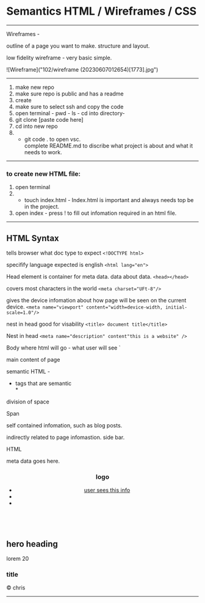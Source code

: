 # Semantics HTML / Wireframes / CSS
****

Wireframes - 

outline of a page you want to make. structure and layout. 

low fidelity wireframe - very basic simple. 

![Wireframe]("102/wireframe (20230607012654)[1773].jpg")

****

1. make new repo 
2. make sure repo is public and has a readme
3. create
4. make sure to select ssh and copy the code
5. open terminal - pwd - ls - cd into directory-
6. git clone [paste code here]   
7. cd into new repo 
8. - git code . to open vsc.  
complete README.md to discribe what project is about and what it needs to work.  
****
### to create new HTML file:
1. open terminal 
2. - touch index.html - Index.html is important and always needs top be in the project.  
3. open index - press ! to fill out infomation required in an html file.  

****
## **HTML Syntax**

tells browser what doc type to expect
`<!DOCTYPE html>`

specifify language expected is english
`<html lang="en">`

Head element is container for meta data. data about data.
`<head></head>`


covers most characters in the world
`<meta charset="UFt-8"/>`

gives the device infomation about how page will be seen on the current device. 
`<meta name="viewport" content="width=device-width, initial-scale=1.0"/>`


nest in head good for visability
`<title> document title</title>`

Nest in head
`<meta name="description" content"this is a website" />`

Body where html will go - what user will see `<body></body>  

main content of page
<main></main>  

semantic HTML -  

* tags that are semantic  
    *  


division of space  
<div></div>  

Span <span> </span>  


self contained infomation, such as blog posts. 
<article>

indirectly related to page infomastion. side bar.
<aside>


HTML  
<head>   
meta data goes here. 
</head>  

<body>  

<header>
  <h1>logo</h1>
  <nav> 
    <ul>
        <li><a href="link to page">user sees this info</a></li>
        <li></li>
        <li></li>
    </ul>
  </nav>
</header>  

<main>  

<section>
<img src="" alt="">
<h2>hero heading</h2>
<p>lorem 20</p>
</section>

<section>
 <article></article>
 <article></article>
 <article></article>
</section>

<aside>
 <section>
 <h3> title</h3>
 <article></article>
 <article></article>
 <article></article>
 </section>


 <section></section>
 <section></section>
</aside>

</main>  

</body>

<footer>

<p>&#169 chris</p>

</footer>

****


